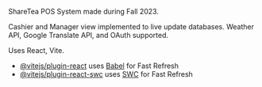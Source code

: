 ShareTea POS System made during Fall 2023. 

Cashier and Manager view implemented to live update databases. Weather API, Google Translate API, and OAuth supported. 

Uses React, Vite. 


- [@vitejs/plugin-react](https://github.com/vitejs/vite-plugin-react/blob/main/packages/plugin-react/README.md) uses [Babel](https://babeljs.io/) for Fast Refresh
- [@vitejs/plugin-react-swc](https://github.com/vitejs/vite-plugin-react-swc) uses [SWC](https://swc.rs/) for Fast Refresh
